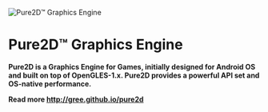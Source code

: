 ![Pure2D&trade; Graphics Engine](http://gree.github.io/pure2d/doc/pure2d_logo_64.png)
# Pure2D&trade; Graphics Engine

**Pure2D is a Graphics Engine for Games, initially designed for Android OS and built on top of OpenGLES-1.x. Pure2D provides a powerful API set and OS-native performance.**

**Read more http://gree.github.io/pure2d**